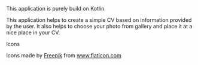 This application is purely build on Kotlin.

This application helps to create a simple CV based on information provided by the user.
It also helps to choose your photo from gallery and place it at a nice place in your CV.

Icons
<div>Icons made by <a href="https://www.freepik.com" title="Freepik">Freepik</a> from <a href="https://www.flaticon.com/" title="Flaticon">www.flaticon.com</a></div>